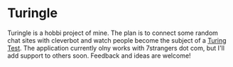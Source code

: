 # Turingle
Turingle is a hobbi project of mine. The plan is to connect some random chat sites with cleverbot and watch people become the subject of a [Turing Test](https://en.wikipedia.org/wiki/Turing_test). The application currently olny works with 7strangers dot com, but I'll add support to others soon. Feedback and ideas are welcome!
